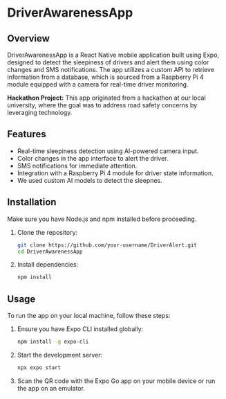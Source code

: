 # DriverAwarenessApp

## Overview

DriverAwarenessApp is a React Native mobile application built using Expo, designed to detect the sleepiness of drivers and alert them using color changes and SMS notifications. The app utilizes a custom API to retrieve information from a database, which is sourced from a Raspberry Pi 4 module equipped with a camera for real-time driver monitoring.

**Hackathon Project:** This app originated from a hackathon at our local university, where the goal was to address road safety concerns by leveraging technology.

## Features

- Real-time sleepiness detection using AI-powered camera input.
- Color changes in the app interface to alert the driver.
- SMS notifications for immediate attention.
- Integration with a Raspberry Pi 4 module for driver state information.
- We used custom AI models to detect the sleepnes.

## Installation

Make sure you have Node.js and npm installed before proceeding.

1. Clone the repository:

    ```bash
    git clone https://github.com/your-username/DriverAlert.git
    cd DriverAwarenessApp
    ```

2. Install dependencies:

    ```bash
    npm install
    ```

## Usage

To run the app on your local machine, follow these steps:

1. Ensure you have Expo CLI installed globally:

    ```bash
    npm install -g expo-cli
    ```

2. Start the development server:

    ```bash
    npx expo start
    ```

3. Scan the QR code with the Expo Go app on your mobile device or run the app on an emulator.


